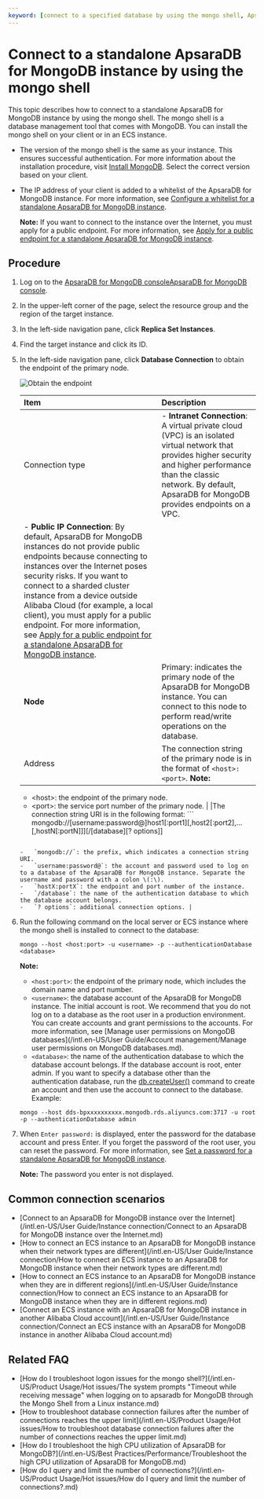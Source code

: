 ```yaml
---
keyword: [connect to a specified database by using the mongo shell, ApsaraDB for MongoDB secure write, ApsaraDB for MongoDB logon methods, how to connect ApsaraDB for MongoDB, ApsaraDB for MongoDB password that you connect to a database]
---
```


# Connect to a standalone ApsaraDB for MongoDB instance by using the mongo shell

This topic describes how to connect to a standalone ApsaraDB for MongoDB instance by using the mongo shell. The mongo shell is a database management tool that comes with MongoDB. You can install the mongo shell on your client or in an ECS instance.

-   The version of the mongo shell is the same as your instance. This ensures successful authentication. For more information about the installation procedure, visit [Install MongoDB](https://docs.mongodb.com/manual/installation/). Select the correct version based on your client.
-   The IP address of your client is added to a whitelist of the ApsaraDB for MongoDB instance. For more information, see [Configure a whitelist for a standalone ApsaraDB for MongoDB instance]().

    **Note:** If you want to connect to the instance over the Internet, you must apply for a public endpoint. For more information, see [Apply for a public endpoint for a standalone ApsaraDB for MongoDB instance]().


## Procedure

1.  Log on to the [ApsaraDB for MongoDB console](https://mongodb.console.aliyun.com/)[ApsaraDB for MongoDB console](https://partners-intl.console.aliyun.com/#/dds).

2.  In the upper-left corner of the page, select the resource group and the region of the target instance.

3.  In the left-side navigation pane, click **Replica Set Instances**.

4.  Find the target instance and click its ID.

5.  In the left-side navigation pane, click **Database Connection** to obtain the endpoint of the primary node.

    ![Obtain the endpoint](https://static-aliyun-doc.oss-accelerate.aliyuncs.com/assets/img/en-US/1851166951/p13741.png)

    |Item|Description|
    |:---|:----------|
    |Connection type|    -   **Intranet Connection**: A virtual private cloud \(VPC\) is an isolated virtual network that provides higher security and higher performance than the classic network. By default, ApsaraDB for MongoDB provides endpoints on a VPC.
    -   **Public IP Connection**: By default, ApsaraDB for MongoDB instances do not provide public endpoints because connecting to instances over the Internet poses security risks. If you want to connect to a sharded cluster instance from a device outside Alibaba Cloud \(for example, a local client\), you must apply for a public endpoint. For more information, see [Apply for a public endpoint for a standalone ApsaraDB for MongoDB instance](). |
    |**Node**|Primary: indicates the primary node of the ApsaraDB for MongoDB instance. You can connect to this node to perform read/write operations on the database.|
    |Address|The connection string of the primary node is in the format of `<host>:<port>`. **Note:**

    -   <host\>: the endpoint of the primary node.
    -   <port\>: the service port number of the primary node. |
    |The connection string URI is in the following format:     ```
mongodb://[username:password@]host1[:port1][,host2[:port2],...[,hostN[:portN]]][/[database][? options]]
    ```

    -   `mongodb://`: the prefix, which indicates a connection string URI.
    -   `username:password@`: the account and password used to log on to a database of the ApsaraDB for MongoDB instance. Separate the username and password with a colon \(:\).
    -   `hostX:portX`: the endpoint and port number of the instance.
    -   `/database`: the name of the authentication database to which the database account belongs.
    -   `? options`: additional connection options. |

6.  Run the following command on the local server or ECS instance where the mongo shell is installed to connect to the database:

    ```
    mongo --host <host:port> -u <username> -p --authenticationDatabase <database>
    ```

    **Note:**

    -   `<host:port>`: the endpoint of the primary node, which includes the domain name and port number.
    -   `<username>`: the database account of the ApsaraDB for MongoDB instance. The initial account is root. We recommend that you do not log on to a database as the root user in a production environment. You can create accounts and grant permissions to the accounts. For more information, see [Manage user permissions on MongoDB databases](/intl.en-US/User Guide/Account management/Manage user permissions on MongoDB databases.md).
    -   `<database>`: the name of the authentication database to which the database account belongs. If the database account is root, enter admin. If you want to specify a database other than the authentication database, run the [db.createUser\(\)](https://docs.mongodb.com/manual/reference/method/db.createUser/index.html) command to create an account and then use the account to connect to the database.
    Example:

    ```
    mongo --host dds-bpxxxxxxxxxx.mongodb.rds.aliyuncs.com:3717 -u root -p --authenticationDatabase admin
    ```

7.  When `Enter password:` is displayed, enter the password for the database account and press Enter. If you forget the password of the root user, you can reset the password. For more information, see [Set a password for a standalone ApsaraDB for MongoDB instance]().

    **Note:** The password you enter is not displayed.


## Common connection scenarios

-   [Connect to an ApsaraDB for MongoDB instance over the Internet](/intl.en-US/User Guide/Instance connection/Connect to an ApsaraDB for MongoDB instance over the Internet.md)
-   [How to connect an ECS instance to an ApsaraDB for MongoDB instance when their network types are different](/intl.en-US/User Guide/Instance connection/How to connect an ECS instance to an ApsaraDB for MongoDB instance when their network types are different.md)
-   [How to connect an ECS instance to an ApsaraDB for MongoDB instance when they are in different regions](/intl.en-US/User Guide/Instance connection/How to connect an ECS instance to an ApsaraDB for MongoDB instance when they are in
         different regions.md)
-   [Connect an ECS instance with an ApsaraDB for MongoDB instance in another Alibaba Cloud account](/intl.en-US/User Guide/Instance connection/Connect an ECS instance with an ApsaraDB for MongoDB instance in another Alibaba Cloud
         account.md)

## Related FAQ

-   [How do I troubleshoot logon issues for the mongo shell?](/intl.en-US/Product Usage/Hot issues/The system prompts "Timeout while receiving message" when logging on to apsaradb for MongoDB through the Mongo Shell from a Linux instance.md)
-   [How to troubleshoot database connection failures after the number of connections reaches the upper limit](/intl.en-US/Product Usage/Hot issues/How to troubleshoot database connection failures after the number of connections reaches
         the upper limit.md)
-   [How do I troubleshoot the high CPU utilization of ApsaraDB for MongoDB?](/intl.en-US/Best Practices/Performance/Troubleshoot the high CPU utilization of ApsaraDB for MongoDB.md)
-   [How do I query and limit the number of connections?](/intl.en-US/Product Usage/Hot issues/How do I query and limit the number of connections?.md)

